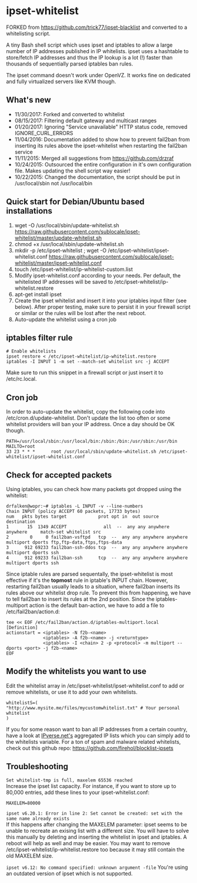 ipset-whitelist
===============

FORKED from https://github.com/trick77/ipset-blacklist and converted to
a whitelisting script.

A tiny Bash shell script which uses ipset and iptables to allow a large number of IP addresses published in IP whitelists. ipset uses a hashtable to store/fetch IP addresses and thus the IP lookup is a lot (!) faster than thousands of sequentially parsed iptables ban rules.

The ipset command doesn't work under OpenVZ. It works fine on dedicated and fully virtualized servers like KVM though.

## What's new
- 11/30/2017: Forked and converted to whitelist
- 08/15/2017: Filtering default gateway and multicast ranges
- 01/20/2017: Ignoring "Service unavailable" HTTP status code, removed IGNORE_CURL_ERRORS 
- 11/04/2016: Documentation added to show how to prevent fail2ban from inserting its rules above the ipset-whitelist when restarting the fail2ban service
- 11/11/2015: Merged all suggestions from https://github.com/drzraf
- 10/24/2015: Outsourced the entire configuration in it's own configuration file. Makes updating the shell script way easier!
- 10/22/2015: Changed the documentation, the script should be put in /usr/local/sbin not /usr/local/bin

## Quick start for Debian/Ubuntu based installations
1. wget -O /usr/local/sbin/update-whitelist.sh
   https://raw.githubusercontent.com/sublocale/ipset-whitelist/master/update-whitelist.sh
2. chmod +x /usr/local/sbin/update-whitelist.sh
3. mkdir -p /etc/ipset-whitelist ; wget -O
   /etc/ipset-whitelist/ipset-whitelist.conf
   https://raw.githubusercontent.com/sublocale/ipset-whitelist/master/ipset-whitelist.conf
4. touch /etc/ipset-whitelist/ip-whitelist-custom.list
5. Modify ipset-whitelist.conf according to your needs. Per default, the whitelisted IP addresses will be saved to /etc/ipset-whitelist/ip-whitelist.restore
6. apt-get install ipset
7. Create the ipset whitelist and insert it into your iptables input filter (see below). After proper testing, make sure to persist it in your firewall script or similar or the rules will be lost after the next reboot.
8. Auto-update the whitelist using a cron job

## iptables filter rule
```
# Enable whitelists
ipset restore < /etc/ipset-whitelist/ip-whitelist.restore
iptables -I INPUT 1 -m set --match-set whitelist src -j ACCEPT
```
Make sure to run this snippet in a firewall script or just insert it to
/etc/rc.local.

## Cron job
In order to auto-update the whitelist, copy the following code into /etc/cron.d/update-whitelist. Don't update the list too often or some whitelist providers will ban your IP address. Once a day should be OK though.
```
PATH=/usr/local/sbin:/usr/local/bin:/sbin:/bin:/usr/sbin:/usr/bin
MAILTO=root
33 23 * * *      root /usr/local/sbin/update-whitelist.sh /etc/ipset-whitelist/ipset-whitelist.conf
```

## Check for accepted packets
Using iptables, you can check how many packets got dropped using the whitelist:

```
drfalken@wopr:~# iptables -L INPUT -v --line-numbers
Chain INPUT (policy ACCEPT 60 packets, 17733 bytes)
num   pkts bytes target            prot opt in  out source   destination
1       15  1349 ACCEPT              all  --  any any anywhere anywhere     match-set whitelist src
2        0     0 fail2ban-vsftpd   tcp  --  any any anywhere anywhere     multiport dports ftp,ftp-data,ftps,ftps-data
3      912 69233 fail2ban-ssh-ddos tcp  --  any any anywhere anywhere     multiport dports ssh
4      912 69233 fail2ban-ssh      tcp  --  any any anywhere anywhere     multiport dports ssh
```
Since iptable rules are parsed sequentally, the ipset-whitelist is most effective if it's the **topmost** rule in iptable's INPUT chain. However, restarting fail2ban usually leads to a situation, where fail2ban inserts its rules above our whitelist drop rule. To prevent this from happening, we have to tell fail2ban to insert its rules at the 2nd position. Since the iptables-multiport action is the default ban-action, we have to add a file to /etc/fail2ban/action.d:
```
tee << EOF /etc/fail2ban/action.d/iptables-multiport.local
[Definition]
actionstart = <iptables> -N f2b-<name>
              <iptables> -A f2b-<name> -j <returntype>
              <iptables> -I <chain> 2 -p <protocol> -m multiport --dports <port> -j f2b-<name>
EOF
```

## Modify the whitelists you want to use
Edit the whitelist array in /etc/ipset-whitelist/ipset-whitelist.conf to add or remove whitelists, or use it to add your own whitelists.
```
whitelistS=(
"http://www.mysite.me/files/mycustomwhitelist.txt" # Your personal whitelist
)
```
If you for some reason want to ban all IP addresses from a certain country, have
a look at [IPverse.net's](http://ipverse.net/ipblocks/data/countries/)
aggregated IP lists which you can simply add to the whitelists variable. For a ton of spam and malware related whitelists, check out this github repo: https://github.com/firehol/blocklist-ipsets

## Troubleshooting

```Set whitelist-tmp is full, maxelem 65536 reached```   
Increase the ipset list capacity. For instance, if you want to store up to 80,000 entries, add these lines to your ipset-whitelist.conf:  
```
MAXELEM=80000
```

```ipset v6.20.1: Error in line 2: Set cannot be created: set with the same name already exists```   
If this happens after changing the MAXELEM parameter: ipset seems to be unable to recreate an exising list with a different size. You will have to solve this manually by deleting and inserting the whitelist in ipset and iptables. A reboot will help as well and may be easier. You may want to remove /etc/ipset-whitelist/ip-whitelist.restore too because it may still contain the old MAXELEM size.

```ipset v6.12: No command specified: unknown argument -file```
You're using an outdated version of ipset which is not supported.
